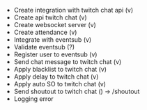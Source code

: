 - Create integration with twitch chat api (v)
- Create api twitch chat (v)
- Create websocket server (v)
- Create attendance (v)
- Integrate with eventsub (v)
- Validate eventsub (?)
- Register user to eventsub (v)
- Send chat message to twitch chat (v)
- Apply blacklist to twitch chat (v)
- Apply delay to twitch chat (v)
- Apply auto SO to twitch chat (v)
- Send shoutout to twitch chat () -> /shoutout
- Logging error